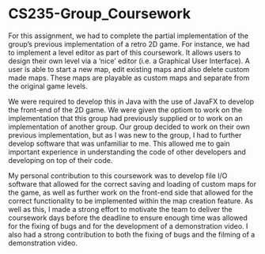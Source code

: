 # CS235-Group_Coursework

For this assignment, we had to complete the partial implementation of the group’s previous implementation of a retro 2D game. For instance, we had to implement a level editor as part of this coursework. It allows users to design their own level via a ‘nice’ editor (i.e. a Graphical User Interface). A user is able to start a new map, edit existing maps and also delete custom made maps. These maps are playable as custom maps and separate from the original game levels.

We were required to develop this in Java with the use of JavaFX to develop the front-end of the 2D game. We were given the optiom to work on the implementation that this group had previously supplied or to work on an implementation of another group. Our group decided to work on their own previous implementation, but as I was new to the group, I had to further develop software that was unfamiliar to me. This allowed me to gain important experience in understanding the code of other developers and developing on top of their code.

My personal contribution to this coursework was to develop file I/O software that allowed for the correct saving and loading of custom maps for the game, as well as further work on the front-end side that allowed for the correct functionality to be implemented within the map creation feature. As well as this, I made a strong effort to motivate the team to deliver the coursework days before the deadline to ensure enough time was allowed for the fixing of bugs and for the development of a demonstration video. I also had a strong contribution to both the fixing of bugs and the filming of a demonstration video.
